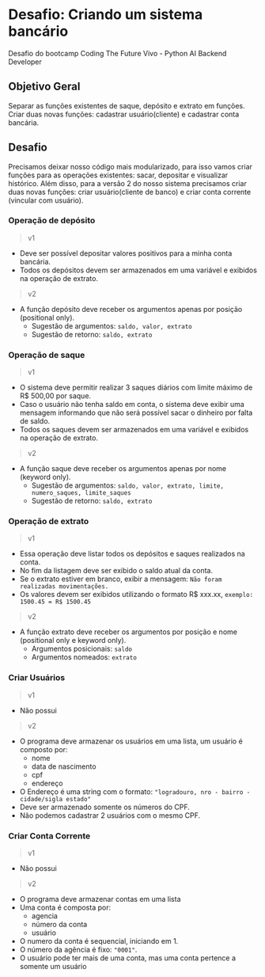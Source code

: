 
# Desafio: Criando um sistema bancário

 Desafio do bootcamp Coding The Future Vivo - Python AI Backend Developer

## Objetivo Geral

Separar as funções existentes de saque, depósito e extrato em funções. Criar duas novas funções: cadastrar usuário(cliente) e cadastrar conta bancária.

## Desafio

Precisamos deixar nosso código mais modularizado, para isso vamos criar funções para as operações existentes: sacar, depositar e visualizar histórico. Além disso, para a versão 2 do nosso sistema precisamos criar duas novas funções: criar usuário(cliente de banco) e criar conta corrente (vincular com usuário).

### Operação de depósito

> v1

* Deve ser possível depositar valores positivos para a minha conta bancária.
* Todos os depósitos devem ser armazenados em uma variável e exibidos na operação de extrato.

> v2

* A função depósito deve receber os argumentos apenas por posição (positional only).
  * Sugestão de argumentos:  `saldo, valor, extrato`
  * Sugestão de retorno: `saldo, extrato`

### Operação de saque

> v1

* O sistema deve permitir realizar 3 saques diários com limite máximo de R$ 500,00 por saque.
* Caso o usuário não tenha saldo em conta, o sistema deve exibir uma mensagem informando que não será possível sacar o dinheiro por falta de saldo.
* Todos os saques devem ser armazenados em uma variável e exibidos na operação de extrato.

> v2

* A função saque deve receber os argumentos apenas por nome (keyword only).
  * Sugestão de argumentos: `saldo, valor, extrato, limite, numero_saques, limite_saques`
  * Sugestão de retorno: `saldo, extrato`

### Operação de extrato

> v1

* Essa operação deve listar todos os depósitos e saques realizados na conta.  
* No fim da listagem deve ser exibido o saldo atual da conta.
* Se o extrato estiver em branco, exibir a mensagem: `Não foram realizadas movimentações.`
* Os valores devem ser exibidos utilizando o formato R$ xxx.xx, `exemplo: 1500.45 = R$ 1500.45`

> v2

* A função extrato deve receber os argumentos por posição e nome (positional only e keyword only).
  * Argumentos posicionais: `saldo`
  * Argumentos nomeados: `extrato`

### Criar Usuários

> v1

* Não possui

> v2

* O programa deve armazenar os usuários em uma lista, um usuário é composto por:
  * nome
  * data de nascimento
  * cpf
  * endereço
* O Endereço é uma string com o formato: `"logradouro, nro - bairro - cidade/sigla estado"`
* Deve ser armazenado somente os números do CPF.
* Não podemos cadastrar 2 usuários com o mesmo CPF.

### Criar Conta Corrente

> v1

* Não possui

> v2

* O programa deve armazenar contas em uma lista
* Uma conta é composta por:
  * agencia
  * número da conta
  * usuário
* O numero da conta é sequencial, iniciando em 1.
* O número da agência é fixo: `"0001"`.
* O usuário pode ter mais de uma conta, mas uma conta pertence a somente um usuário
